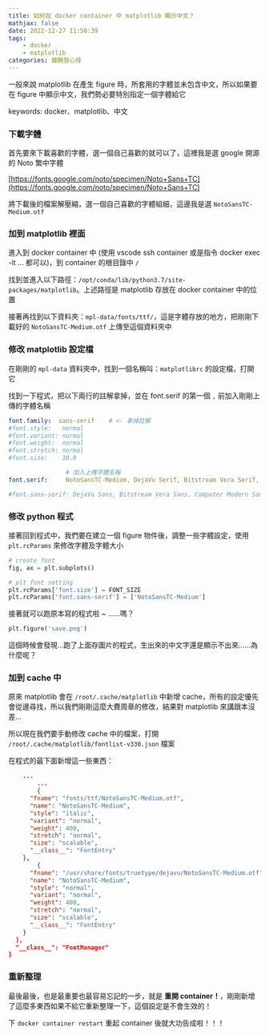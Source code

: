 ```yaml
---
title: 如何在 docker container 中 matplotlib 顯示中文？
mathjax: false
date: 2022-12-27 11:58:39
tags: 
    - docker
    - matplotlib
categories: 雜開發心得
---
```


一般來說 matplotlib 在產生 figure 時，所套用的字體並未包含中文，所以如果要在 figure 中顯示中文，我們勢必要特別指定一個字體給它

keywords: docker、matplotlib、中文
<!--more-->

### 下載字體

首先要來下載喜歡的字體，選一個自己喜歡的就可以了，這裡我是選 google 開源的 Noto 繁中字體

[https://fonts.google.com/noto/specimen/Noto+Sans+TC](https://fonts.google.com/noto/specimen/Noto+Sans+TC)

將下載後的檔案解壓縮，選一個自己喜歡的字體組細，這邊我是選 `NotoSansTC-Medium.otf`

### 加到 matplotlib 裡面

進入到 docker container 中 (使用 vscode ssh container 或是指令 docker exec -it ... 都可以)，到 container 的根目錄中 `/` 

找到並進入以下路徑：`/opt/conda/lib/python3.7/site-packages/matplotlib`。上述路徑是 matplotlib 存放在 docker container 中的位置

接著再找到以下資料夾：`mpl-data/fonts/ttf/`，這是字體存放的地方，把剛剛下載好的 `NotoSansTC-Medium.otf` 上傳至這個資料夾中

### 修改 matplotlib 設定檔

在剛剛的 `mpl-data` 資料夾中，找到一個名稱叫：`matplotlibrc` 的設定檔，打開它

找到一下程式，把以下兩行的註解拿掉，並在 font.serif 的第一個 `,` 前加入剛剛上傳的字體名稱

```yaml
font.family:  sans-serif    # <- 拿掉註解
#font.style:   normal
#font.variant: normal
#font.weight:  normal
#font.stretch: normal
#font.size:    10.0

                # 加入上傳字體名稱
font.serif:     NotoSansTC-Medium, DejaVu Serif, Bitstream Vera Serif, Computer Modern Roman, New Century Schoolbook, Century Schoolbook L, Utopia, ITC Bookman, Bookman, Nimbus Roman No9 L, Times New Roman, Times, Palatino, Charter, serif    # <- 拿掉註解

#font.sans-serif: DejaVu Sans, Bitstream Vera Sans, Computer Modern Sans Serif, Lucida Grande, Verdana, Geneva, Lucid, Arial, Helvetica, Avant Garde, sans-serif
```

### 修改 python 程式

接著回到程式中，我們要在建立一個 figure 物件後，調整一些字體設定，使用 `plt.rcParams` 來修改字體及字體大小

```python
# create font
fig, ax = plt.subplots()

# plt font setting
plt.rcParams['font.size'] = FONT_SIZE
plt.rcParams['font.sans-serif'] = ['NotoSansTC-Medium']
```

接著就可以跑原本寫的程式啦 ~ ……嗎？

```python
plt.figure('save.png')
```

這個時候會發現…跑了上面存圖片的程式，生出來的中文字還是顯示不出來……為什麼呢？

### 加到 cache 中

原來 matplotlib 會在 `/root/.cache/matplotlib` 中新增 cache，所有的設定優先會從邊尋找，所以我們剛剛這麼大費周章的修改，結果對 matplotlib 來講跟本沒差…

所以現在我們要手動修改 cache 中的檔案，打開 `/root/.cache/matplotlib/fontlist-v330.json` 檔案

在程式的最下面新增這一些東西：

```json
    ...
		...
		{
      "fname": "fonts/ttf/NotoSansTC-Medium.otf",
      "name": "NotoSansTC-Medium",
      "style": "italic",
      "variant": "normal",
      "weight": 400,
      "stretch": "normal",
      "size": "scalable",
      "__class__": "FontEntry"
    },
		{
      "fname": "/usr/share/fonts/truetype/dejavu/NotoSansTC-Medium.otf",
      "name": "NotoSansTC-Medium",
      "style": "normal",
      "variant": "normal",
      "weight": 400,
      "stretch": "normal",
      "size": "scalable",
      "__class__": "FontEntry"
    }
  ],
  "__class__": "FontManager"
}
```

### 重新整理

最後最後，也是最重要也最容易忘記的一步，就是 **重開 container！**，剛剛新增了這麼多東西如果不給它重新整理一下，這個設定是不會生效的！

下 `docker container restart` 重起 container 後就大功告成啦！！！